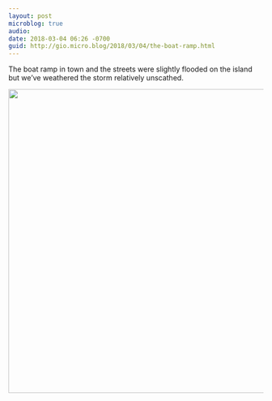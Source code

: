 ```yaml
---
layout: post
microblog: true
audio: 
date: 2018-03-04 06:26 -0700
guid: http://gio.micro.blog/2018/03/04/the-boat-ramp.html
---
```

The boat ramp in town and the streets were slightly flooded on the island but we’ve weathered the storm relatively unscathed.

<img src="http://microblog.stevegio.net/uploads/2018/5ece31a2ce.jpg" width="600" height="599" />
